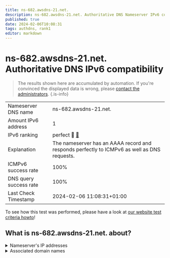 ```yaml
---
title: ns-682.awsdns-21.net.
description: ns-682.awsdns-21.net. Authoritative DNS Nameserver IPv6 compatibility
published: true
date: 2024-02-06T10:08:31
tags: authdns, rank1
editor: markdown
---
```


# ns-682.awsdns-21.net. Authoritative DNS IPv6 compatibility

> The results shown here are accumulated by automation. If you're convinced the displayed data is wrong, please [contact the administrators](/howto/chat). 
{.is-info}




|   |   |
| - | - |
| Nameserver DNS name | ns-682.awsdns-21.net.
| Amount IPv6 address | 1
| IPv6 ranking | perfect :1st_place_medal: [🔗](/howto/ranking) |
| Explanation | The nameserver has an AAAA record and responds perfectly to ICMPv6 as well as DNS requests. |
| ICMPv6 success rate | 100%|
| DNS query success rate | 100% |
| Last Check Timestamp | 2024-02-06 11:08:31+01:00 |

To see how this test was performed, please have a look at [our website test criteria howto](/howto/testcriteria/authdns)!


## What is ns-682.awsdns-21.net. about?




<details>
<summary>Nameserver's IP addresses</summary>

2600:9000:5302:aa00::1

</details>



<details>
<summary>Associated domain names</summary>

vimeo.com

</details>
